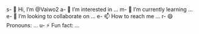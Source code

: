s- 👋 Hi, I’m @Vaiwo2
a- 👀 I’m interested in ...
m- 🌱 I’m currently learning ...
e- 💞️ I’m looking to collaborate on ...
e- 📫 How to reach me ...
r- 😄 Pronouns: ...
u- ⚡ Fun fact: ...

<!---
Vaiwo2/Vaiwo2 is a ✨ special ✨ repository because its `README.md` (this file) appears on your GitHub profile.
You can click the Preview link to take a look at your changes.
--->
